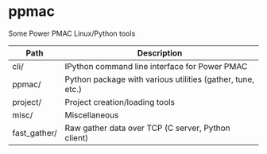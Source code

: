 ppmac
=====

Some Power PMAC Linux/Python tools

| Path            | Description                                                      |
| --------        | ---------------------------------------------------------------- |
| cli/            | IPython command line interface for Power PMAC                    |
| ppmac/          | Python package with various utilities (gather, tune, etc.)       |
| project/        | Project creation/loading tools                                   |
| misc/           | Miscellaneous                                                    |
| fast_gather/    | Raw gather data over TCP (C server, Python client)               |
